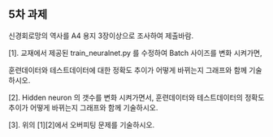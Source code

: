 ## **5차 과제** 

신경회로망의 역사를 A4 용지 3장이상으로 조사하여 제출바람.

[1].    교재에서 제공된  train_neuralnet.py 를 수정하여  Batch 사이즈를 변화 시켜가면,

훈련데이터와 테스트데이터에 대한  정확도 추이가 어떻게 바뀌는지 그래프와 함께 기술하시오.

[2].   Hidden neuron 의 갯수를 변화 시켜가면서,  훈련데이터와 테스트데이터의 정확도 추이가 어떻게 바뀌는지 그래프와 함께 기술하시오.

[3]. 위의  [1][2]에서 오버피팅 문제를 기술하시오.
